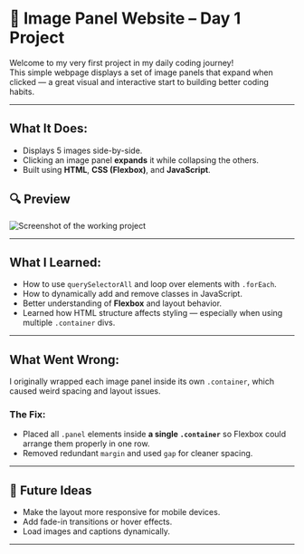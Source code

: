 # 📸 Image Panel Website – Day 1 Project

Welcome to my very first project in my daily coding journey!  
This simple webpage displays a set of image panels that expand when clicked — a great visual and interactive start to building better coding habits.

---

##  What It Does:

- Displays 5 images side-by-side.
- Clicking an image panel **expands** it while collapsing the others.
- Built using **HTML**, **CSS (Flexbox)**, and **JavaScript**.

## 🔍 Preview

![Screenshot of the working project]([/images/screenshot.png])

---

##  What I Learned:

- How to use `querySelectorAll` and loop over elements with `.forEach`.
- How to dynamically add and remove classes in JavaScript.
- Better understanding of **Flexbox** and layout behavior.
- Learned how HTML structure affects styling — especially when using multiple `.container` divs.

---

##  What Went Wrong:

I originally wrapped each image panel inside its own `.container`, which caused weird spacing and layout issues.

### The Fix:
- Placed all `.panel` elements inside **a single `.container`** so Flexbox could arrange them properly in one row.
- Removed redundant `margin` and used `gap` for cleaner spacing.

---

## 🚀 Future Ideas

- Make the layout more responsive for mobile devices.
- Add fade-in transitions or hover effects.
- Load images and captions dynamically.

---

